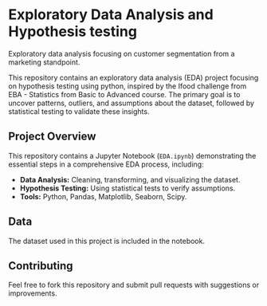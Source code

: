 # Exploratory Data Analysis and Hypothesis testing
 Exploratory data analysis focusing on customer segmentation from a marketing standpoint.

This repository contains an exploratory data analysis (EDA) project focusing on hypothesis testing using python, inspired by the Ifood challenge from EBA - Statistics from Basic to Advanced course. The primary goal is to uncover patterns, outliers, and assumptions about the dataset, followed by statistical testing to validate these insights.

## Project Overview
This repository contains a Jupyter Notebook (`EDA.ipynb`) demonstrating the essential steps in a comprehensive EDA process, including:

- **Data Analysis:** Cleaning, transforming, and visualizing the dataset.
- **Hypothesis Testing:** Using statistical tests to verify assumptions.
- **Tools:** Python, Pandas, Matplotlib, Seaborn, Scipy.

## Data
The dataset used in this project is included in the notebook.

## Contributing
Feel free to fork this repository and submit pull requests with suggestions or improvements.

